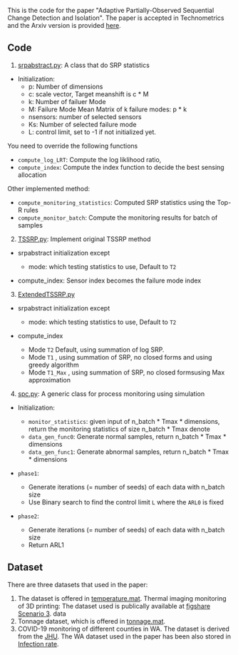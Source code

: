 This is the code for the paper "Adaptive Partially-Observed Sequential Change Detection and Isolation".
The paper is accepted in Technometrics and the Arxiv version is provided [here](https://arxiv.org/abs/2208.08855).

## Code
1. [srpabstract.py](model/srpabstract.py): A class that do SRP statistics

- Initialization: 
  - p: Number of dimensions
  - c: scale vector, Target meanshift is c * M
  - k: Number of failuer Mode
  - M: Failure Mode Mean Matrix of k failure modes: p * k 
  - nsensors: number of selected sensors     
  - Ks: Number of selected failure mode
  - L: control limit, set to -1 if not initialized yet.

You need to override the following functions

- `compute_log_LRT`: Compute the log liklihood ratio, 
- `compute_index`: Compute the index function to decide the best sensing allocation

Other implemented method: 

- `compute_monitoring_statistics`: Computed SRP statistics using the Top-R rules
- `compute_monitor_batch`: Compute the monitoring results for batch of samples

2. [TSSRP.py](model/TSSRP.py): Implement original TSSRP method

- srpabstract initialization except 
  - mode: which testing statistics to use, Default to `T2`

- compute_index: Sensor index becomes the failure mode index



3. [ExtendedTSSRP.py](model/ExtendedTSSRP.py)

- srpabstract initialization except 
  - mode: which testing statistics to use, Default to `T2`

- compute_index
  - Mode `T2` Default, using summation of log SRP.
  - Mode `T1` , using summation of  SRP, no closed forms and using greedy algorithm
  - Mode `T1_Max` , using summation of  SRP, no closed formsusing Max approximation

4. [spc.py](spc/spc.py): A generic class for process monitoring using simulation 

- Initialization: 
  - `monitor_statistics`: given input of n_batch * Tmax * dimensions, return the monitoring statistics of size n_batch * Tmax denote
  - `data_gen_func0`: Generate normal samples, return n_batch * Tmax * dimensions
  - `data_gen_func1`: Generate abnormal samples, return n_batch * Tmax * dimensions
- `phase1`: 
  - Generate iterations (= number of seeds) of each data with n_batch size
  - Use Binary search to find the control limit `L` where the `ARL0` is fixed

- `phase2`:
  - Generate iterations (= number of seeds) of each data with n_batch size
  - Return ARL1 
  
  

## Dataset
There are three datasets that used in the paper: 
1. The dataset is offered in [temperature.mat](data/temperature.mat). Thermal imaging monitoring of 3D printing: The dataset used is publically available at [figshare Scenario 3](https://figshare.com/articles/dataset/DATASET_from_Spatially_weighted_PCA_for_monitoring_video_image_data_with_application_to_additive_manufacturing_by_B_M_Colosimo_and_M_Grasso_JQT_2018/7092863). 
data
2. Tonnage dataset, which is offered in [tonnage.mat](data/tonnage.mat).
2. COVID-19 monitoring of different counties in WA. The dataset is derived from the [JHU](https://github.com/CSSEGISandData/COVID-19). The WA dataset used in the paper has been also stored in [Infection rate](data/Infection_Proportion.csv). 


